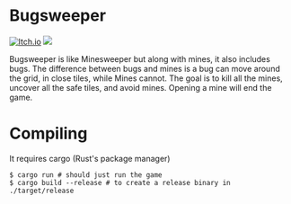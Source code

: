 # Bugsweeper

[![Itch.io](https://img.shields.io/badge/Itch-%23FF0B34.svg?style=for-the-badge&logo=Itch.io&logoColor=white)](https://sanket143.itch.io/bugsweeper)
[![](https://img.shields.io/badge/Twitch-9146FF?style=for-the-badge&logo=twitch&logoColor=white)](https://www.twitch.tv/sanket143__)

Bugsweeper is like Minesweeper but along with mines, it also includes bugs.
The difference between bugs and mines is a bug can move around the grid, in close tiles,
while Mines cannot. The goal is to kill all the mines, uncover all the safe tiles, and avoid mines.
Opening a mine will end the game.

# Compiling
It requires cargo (Rust's package manager)
```
$ cargo run # should just run the game
$ cargo build --release # to create a release binary in ./target/release
```
